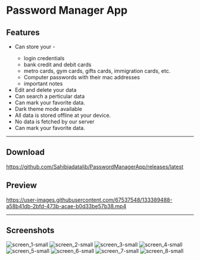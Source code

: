 # Password Manager App

## Features
<ul>
  <li>Can store your - </li>
  <ul>
    <li>login credentials</li>
    <li>bank credit and debit cards</li>
    <li>metro cards, gym cards, gifts cards, immigration cards, etc. </li>
    <li>Computer passwords with their mac addresses</li>
    <li>important notes</li>
  </ul>
  <li>Edit and delete your data</li>
  <li>Can search a perticular data</li>
  <li>Can mark your favorite data.</li>
  <li>Dark theme mode available </li>
  <li>All data is stored offline at your device.</li>
  <li>No data is fetched by our server</li>
  <li>Can mark your favorite data.</li>
</ul>

<hr>

## Download

https://github.com/Sahibjadatalib/PasswordManagerApp/releases/latest



## Preview

https://user-images.githubusercontent.com/67537548/133389488-a58b41db-2bfd-473b-acae-b0d33be57b38.mp4

<hr>


## Screenshots

![screen_1-small](https://user-images.githubusercontent.com/67537548/133206518-93b21bae-429d-4201-ab66-0d6be3c870ca.png)
![screen_2-small](https://user-images.githubusercontent.com/67537548/133206522-1fc1c5a6-dadc-4cd0-ba3e-8543d2330806.png)
![screen_3-small](https://user-images.githubusercontent.com/67537548/133206528-1f211df4-b549-400f-9b8b-18f5450a3a01.png)
![screen_4-small](https://user-images.githubusercontent.com/67537548/133206531-74bfd752-6eea-4074-822f-95f29b0dbbb1.png)
![screen_5-small](https://user-images.githubusercontent.com/67537548/133206501-81fe9f50-94a4-4416-8eca-16d42bbdf80c.png)
![screen_6-small](https://user-images.githubusercontent.com/67537548/133206510-acf7c79c-f355-4a9c-a6b8-1ad0370c05e7.png)
![screen_7-small](https://user-images.githubusercontent.com/67537548/133206512-e721b6b9-8dd2-45a5-bd2c-2d2f4a3677a7.png)
![screen_8-small](https://user-images.githubusercontent.com/67537548/133206514-702a716e-bb7c-4aec-adb3-4d1fef9f3039.png)




